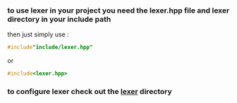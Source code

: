 ### to use lexer in your project you need the lexer.hpp file and lexer directory in your include path
then just simply use :
```cpp
#include"include/lexer.hpp"
```
or
```cpp
#include<lexer.hpp>
```
### to configure lexer check out the **[lexer](/lexer)** directory
